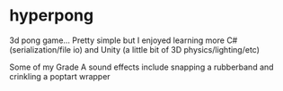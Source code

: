 # hyperpong
3d pong game... Pretty simple but I enjoyed learning more C# (serialization/file io) and Unity (a little bit of 3D physics/lighting/etc) 

Some of my Grade A sound effects include snapping a rubberband and crinkling a poptart wrapper

